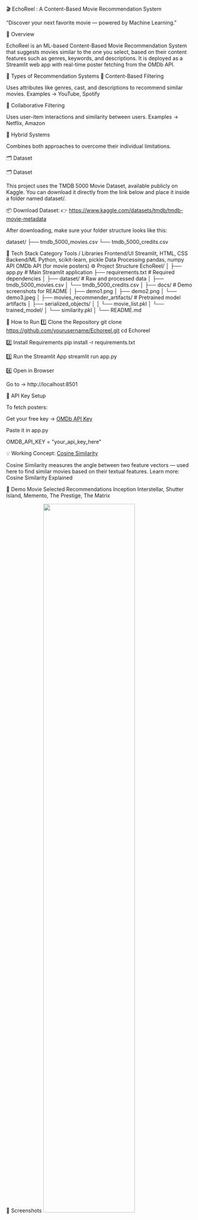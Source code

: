 🎬 EchoReel : A Content-Based Movie Recommendation System

“Discover your next favorite movie — powered by Machine Learning.”

🌟 Overview

EchoReel is an ML-based Content-Based Movie Recommendation System that suggests movies similar to the one you select, based on their content features such as genres, keywords, and descriptions.
It is deployed as a Streamlit web app with real-time poster fetching from the OMDb API.

🧠 Types of Recommendation Systems
🔹 Content-Based Filtering

Uses attributes like genres, cast, and descriptions to recommend similar movies.
Examples → YouTube, Spotify

🔹 Collaborative Filtering

Uses user-item interactions and similarity between users.
Examples → Netflix, Amazon

🔹 Hybrid Systems

Combines both approaches to overcome their individual limitations.

🗂️ Dataset

🗂️ Dataset

This project uses the TMDB 5000 Movie Dataset, available publicly on Kaggle.
You can download it directly from the link below and place it inside a folder named dataset/.

📦 Download Dataset:
👉 https://www.kaggle.com/datasets/tmdb/tmdb-movie-metadata

After downloading, make sure your folder structure looks like this:

dataset/
├── tmdb_5000_movies.csv
└── tmdb_5000_credits.csv

🧰 Tech Stack
Category	Tools / Libraries
Frontend/UI	Streamlit, HTML, CSS
Backend/ML	Python, scikit-learn, pickle
Data Processing	pandas, numpy
API	OMDb API (for movie posters)
⚙️ Project Structure
EchoReel/
│
├── app.py                                   # Main Streamlit application
├── requirements.txt                         # Required dependencies
│
├── dataset/                                 # Raw and processed data
│   ├── tmdb_5000_movies.csv
│   └── tmdb_5000_credits.csv
│
├── docs/                                    # Demo screenshots for README
│   ├── demo1.png
│   ├── demo2.png
│   └── demo3.jpeg
│
├── movies_recommender_artifacts/            # Pretrained model artifacts
│   ├── serialized_objects/
│   │   └── movie_list.pkl
│   └── trained_model/
│       └── similarity.pkl
│
└── README.md

🚀 How to Run
1️⃣ Clone the Repository
git clone https://github.com/yourusername/Echoreel.git
cd Echoreel

2️⃣ Install Requirements
pip install -r requirements.txt

3️⃣ Run the Streamlit App
streamlit run app.py

4️⃣ Open in Browser

Go to → http://localhost:8501

🔑 API Key Setup

To fetch posters:

Get your free key → [OMDb API Key](https://www.omdbapi.com/apikey.aspx)

Paste it in app.py

OMDB_API_KEY = "your_api_key_here"

💡 Working Concept: [Cosine Similarity](https://www.learndatasci.com/glossary/cosine-similarity/)

Cosine Similarity measures the angle between two feature vectors — used here to find similar movies based on their textual features.
Learn more: Cosine Similarity Explained

🎨 Demo
Movie Selected	Recommendations
Inception	Interstellar, Shutter Island, Memento, The Prestige, The Matrix

📸 Screenshots
<img src="docs/demo1.png" width="70%">
<img src="docs/demo2.png" width="70%">

💡 Future Scope

Add Collaborative Filtering to make it hybrid

Integrate TMDB API for higher-quality posters

Add user login and personalized watchlists

Deploy on cloud (Streamlit Cloud / Render)

👩‍💻 Author

Sneha Kumari
🎓 Minor in AI, IIT Ropar
💼 Aspiring AI Engineer & Developer
🔗 [LinkedIn](https://www.linkedin.com/in/sneha0511/)

🔗 [GitHub](https://github.com/snehaella5)

💬 "Because every great movie deserves to echo in your reel." 🎞️